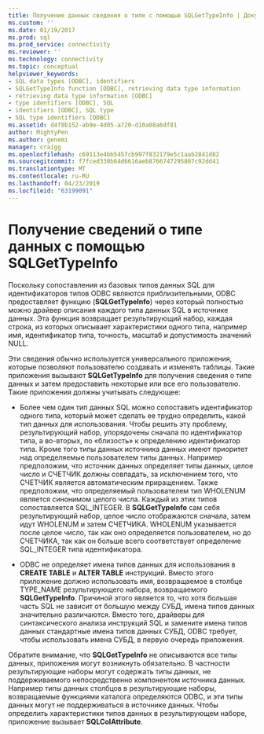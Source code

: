 ```yaml
---
title: Получение данных сведения о типе с помощью SQLGetTypeInfo | Документация Майкрософт
ms.custom: ''
ms.date: 01/19/2017
ms.prod: sql
ms.prod_service: connectivity
ms.reviewer: ''
ms.technology: connectivity
ms.topic: conceptual
helpviewer_keywords:
- SQL data types [ODBC], identifiers
- SQLGetTypeInfo function [ODBC], retrieving data type information
- retrieving data type information [ODBC]
- type identifiers [ODBC], SQL
- identifiers [ODBC], SQL type
- SQL type identifiers [ODBC]
ms.assetid: d4f8b152-ab9e-4d05-a720-d10a08a6df81
author: MightyPen
ms.author: genemi
manager: craigg
ms.openlocfilehash: c69113e4bb5457cb997f832179e5c1aab2841d82
ms.sourcegitcommit: f7fced330b64d6616aeb8766747295807c92dd41
ms.translationtype: MT
ms.contentlocale: ru-RU
ms.lasthandoff: 04/23/2019
ms.locfileid: "63199091"
---
```

# <a name="retrieving-data-type-information-with-sqlgettypeinfo"></a>Получение сведений о типе данных с помощью SQLGetTypeInfo
Поскольку сопоставления из базовых типов данных SQL для идентификаторов типов ODBC являются приблизительными, ODBC предоставляет функцию (**SQLGetTypeInfo**) через который полностью можно драйвер описания каждого типа данных SQL в источнике данных. Эта функция возвращает результирующий набор, каждая строка, из которых описывает характеристики одного типа, например имя, идентификатор типа, точность, масштаб и допустимость значений NULL.  
  
 Эти сведения обычно используется универсального приложения, которые позволяют пользователю создавать и изменять таблицы. Такие приложения вызывают **SQLGetTypeInfo** для получения сведения о типе данных и затем предоставить некоторые или все его пользователю. Такие приложения должны учитывать следующее:  
  
-   Более чем один тип данных SQL можно сопоставить идентификатор одного типа, который может сделать ее трудно определить, какой тип данных для использования. Чтобы решить эту проблему, результирующий набор, упорядочены сначала по идентификатор типа, а во-вторых, по «близость» к определению идентификатор типа. Кроме того типы данных источника данных имеют приоритет над определяемые пользователем типы данных. Например предположим, что источник данных определяет типы данных, целое число и СЧЕТЧИК должны совпадать, за исключением того, что СЧЕТЧИК является автоматическим приращением. Также предположим, что определяемый пользователем тип WHOLENUM является синонимом целого числа. Каждый из этих типов сопоставляется SQL_INTEGER. В **SQLGetTypeInfo** сам себя результирующий набор, целое число отображаются сначала, затем идут WHOLENUM и затем СЧЕТЧИКА. WHOLENUM указывается после целое число, так как оно определяется пользователем, но до СЧЕТЧИКА, так как он больше всего соответствует определение SQL_INTEGER типа идентификатора.  
  
-   ODBC не определяет имена типов данных для использования в **CREATE TABLE** и **ALTER TABLE** инструкций. Вместо этого приложение должно использовать имя, возвращаемое в столбце TYPE_NAME результирующего набора, возвращаемого **SQLGetTypeInfo**. Причиной этого является то, что хотя большая часть SQL не зависит от большую между СУБД, имена типов данных значительно различаются. Вместо того, драйверы для синтаксического анализа инструкций SQL и замените имена типов данных стандартные имена типов данных СУБД, ODBC требует, чтобы использовать имена СУБД, в первую очередь приложения.  
  
 Обратите внимание, что **SQLGetTypeInfo** не описываются все типы данных, приложения могут возникнуть обязательно. В частности результирующие наборы могут содержать типы данных, не поддерживаемого непосредственно компонентом источника данных. Например типы данных столбцов в результирующие наборы, возвращаемые функциями каталога определяются ODBC, и эти типы данных могут не поддерживаться в источнике данных. Чтобы определить характеристики типов данных в результирующем наборе, приложение вызывает **SQLColAttribute**.
